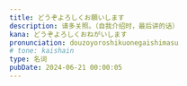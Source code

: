 ```yaml
---
title: どうぞよろしくお願いします
description: 请多关照。（自我介绍时，最后讲的话）
kana: どうぞよろしくおねがいします
pronunciation: douzoyoroshikuonegaishimasu
# tone: kaishain
type: 名词
pubDate: 2024-06-21 00:00:05
---
```

